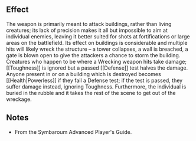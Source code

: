 ## Effect
The weapon is primarily meant to attack buildings, rather than living creatures; its lack of precision makes it all but impossible to aim at individual enemies, leaving it better suited for shots at fortifications or large areas on the battlefield. Its effect on buildings is considerable and multiple hits will likely wreck the structure – a tower collapses, a wall is breached, a gate is blown open to give the attackers a chance to storm the building. Creatures who happen to be where a Wrecking weapon hits take damage; [[Toughness]] is ignored but a passed [[Defense]] test halves the damage. Anyone present in or on a building which is destroyed becomes [[Health|Powerless]] if they fail a Defense test; if the test is passed, they suffer damage instead, ignoring Toughness. Furthermore, the individual is buried in the rubble and it takes the rest of the scene to get out of the wreckage.
## Notes
* From the Symbaroum Advanced Player's Guide.